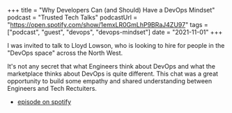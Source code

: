 +++
title =  "Why Developers Can (and Should) Have a DevOps Mindset"
podcast = "Trusted Tech Talks"
podcastUrl = "https://open.spotify.com/show/1emxLR0GmLhP9BRaJ4ZU97"
tags = ["podcast", "guest", "devops", "devops-mindset"]
date = "2021-11-01"
+++


I was invited to talk to Lloyd Lowson, who is looking to hire for people in the "DevOps space" across the North West. 

It's not any secret that what Engineers think about DevOps and what the marketplace thinks about DevOps is quite different. This chat was a great opportunity to build some empathy and shared understanding between Engineers and Tech Rectuiters. 

- [episode on spotify](https://open.spotify.com/episode/3JQj6jVBYwjjE9sHVYGj2Z?si=fad9441ee0a04f5c&nd=1)

